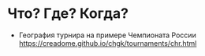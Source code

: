 # Что? Где? Когда?

* География турнира на примере Чемпионата России  
https://creadome.github.io/chgk/tournaments/chr.html
